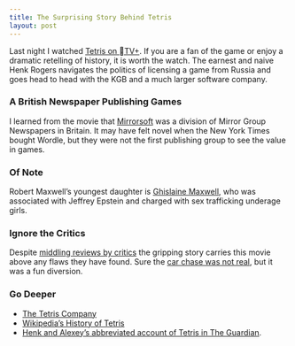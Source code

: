 ```yaml
---
title: The Surprising Story Behind Tetris
layout: post
---
```

Last night I watched [Tetris on TV+](https://tv.apple.com/us/movie/tetris/umc.cmc.4evmgcam356pzgxs2l7a18d7b). If you are a fan of the game or enjoy a dramatic retelling of history, it is worth the watch. The earnest and naive Henk Rogers navigates the politics of licensing a game from Russia and goes head to head with the KGB and a much larger software company.

### A British Newspaper Publishing Games
I learned from the movie that [Mirrorsoft](https://en.wikipedia.org/wiki/Mirrorsoft) was a division of Mirror Group Newspapers in Britain. It may have felt novel when the New York Times bought Wordle, but they were not the first publishing group to see the value in games.

### Of Note
Robert Maxwell’s youngest daughter is [Ghislaine Maxwell](https://en.wikipedia.org/wiki/Ghislaine_Maxwell), who was associated with Jeffrey Epstein and charged with sex trafficking underage girls.

### Ignore the Critics
Despite [middling reviews by critics](https://www.metacritic.com/movie/tetris) the gripping story carries this movie above any flaws they have found. Sure the [car chase was not real](https://www.msn.com/en-us/news/technology/tetris-movies-10-biggest-true-story-changes/ar-AA19jAUc), but it was a fun diversion.

### Go Deeper
* [The Tetris Company](https://tetris.com/)
* [Wikipedia’s History of Tetris](https://en.wikipedia.org/wiki/Tetris)
* [Henk and Alexey’s abbreviated account of Tetris in The Guardian](https://www.theguardian.com/culture/2014/jun/02/how-we-made-tetris).